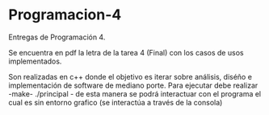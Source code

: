 # Programacion-4

Entregas de Programación 4.

Se encuentra en pdf la letra de la tarea 4 (Final) con los casos de usos implementados.

Son realizadas en c++ donde el objetivo es iterar sobre análisis, diséño e implementación de software de mediano porte.
Para ejecutar debe realizar -make- ./principal - de esta manera se podrá interactuar con el programa el cual es sin entorno grafico (se interactúa a través de la consola)
